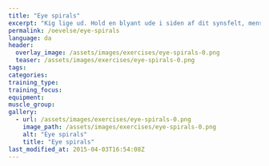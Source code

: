 ```yaml
---
title: "Eye spirals"
excerpt: "Kig lige ud. Hold en blyant ude i siden af dit synsfelt, mens du bliver ved med at kigge ligeud. Før langsomt blyanten rundt i en cirkel, mens du følger blyanten med øjnene uden at flytte hovedet. Start med små cirkler - og lav dem større, når du bliver bedre til øvelsen."
permalink: /oevelse/eye-spirals
language: da
header:
  overlay_image: /assets/images/exercises/eye-spirals-0.png
  teaser: /assets/images/exercises/eye-spirals-0.png
tags:
categories:
training_type: 
training_focus: 
equipment:
muscle_group:
gallery:
  - url: /assets/images/exercises/eye-spirals-0.png
    image_path: /assets/images/exercises/eye-spirals-0.png
    alt: "Eye spirals"
    title: "Eye spirals"
last_modified_at: 2015-04-03T16:54:08Z
---
```



